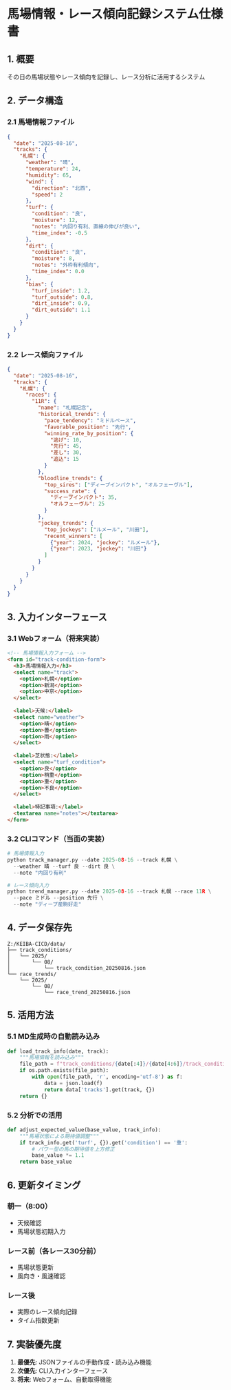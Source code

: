 # 馬場情報・レース傾向記録システム仕様書

## 1. 概要
その日の馬場状態やレース傾向を記録し、レース分析に活用するシステム

## 2. データ構造

### 2.1 馬場情報ファイル
```json
{
  "date": "2025-08-16",
  "tracks": {
    "札幌": {
      "weather": "晴",
      "temperature": 24,
      "humidity": 65,
      "wind": {
        "direction": "北西",
        "speed": 2
      },
      "turf": {
        "condition": "良",
        "moisture": 12,
        "notes": "内回り有利、直線の伸びが良い",
        "time_index": -0.5
      },
      "dirt": {
        "condition": "良",
        "moisture": 8,
        "notes": "外枠有利傾向",
        "time_index": 0.0
      },
      "bias": {
        "turf_inside": 1.2,
        "turf_outside": 0.8,
        "dirt_inside": 0.9,
        "dirt_outside": 1.1
      }
    }
  }
}
```

### 2.2 レース傾向ファイル
```json
{
  "date": "2025-08-16",
  "tracks": {
    "札幌": {
      "races": {
        "11R": {
          "name": "札幌記念",
          "historical_trends": {
            "pace_tendency": "ミドルペース",
            "favorable_position": "先行",
            "winning_rate_by_position": {
              "逃げ": 10,
              "先行": 45,
              "差し": 30,
              "追込": 15
            }
          },
          "bloodline_trends": {
            "top_sires": ["ディープインパクト", "オルフェーヴル"],
            "success_rate": {
              "ディープインパクト": 35,
              "オルフェーヴル": 25
            }
          },
          "jockey_trends": {
            "top_jockeys": ["ルメール", "川田"],
            "recent_winners": [
              {"year": 2024, "jockey": "ルメール"},
              {"year": 2023, "jockey": "川田"}
            ]
          }
        }
      }
    }
  }
}
```

## 3. 入力インターフェース

### 3.1 Webフォーム（将来実装）
```html
<!-- 馬場情報入力フォーム -->
<form id="track-condition-form">
  <h3>馬場情報入力</h3>
  <select name="track">
    <option>札幌</option>
    <option>新潟</option>
    <option>中京</option>
  </select>
  
  <label>天候:</label>
  <select name="weather">
    <option>晴</option>
    <option>曇</option>
    <option>雨</option>
  </select>
  
  <label>芝状態:</label>
  <select name="turf_condition">
    <option>良</option>
    <option>稍重</option>
    <option>重</option>
    <option>不良</option>
  </select>
  
  <label>特記事項:</label>
  <textarea name="notes"></textarea>
</form>
```

### 3.2 CLIコマンド（当面の実装）
```python
# 馬場情報入力
python track_manager.py --date 2025-08-16 --track 札幌 \
  --weather 晴 --turf 良 --dirt 良 \
  --note "内回り有利"

# レース傾向入力  
python trend_manager.py --date 2025-08-16 --track 札幌 --race 11R \
  --pace ミドル --position 先行 \
  --note "ディープ産駒好走"
```

## 4. データ保存先
```
Z:/KEIBA-CICD/data/
├── track_conditions/
│   └── 2025/
│       └── 08/
│           └── track_condition_20250816.json
└── race_trends/
    └── 2025/
        └── 08/
            └── race_trend_20250816.json
```

## 5. 活用方法

### 5.1 MD生成時の自動読み込み
```python
def load_track_info(date, track):
    """馬場情報を読み込み"""
    file_path = f"track_conditions/{date[:4]}/{date[4:6]}/track_condition_{date}.json"
    if os.path.exists(file_path):
        with open(file_path, 'r', encoding='utf-8') as f:
            data = json.load(f)
            return data['tracks'].get(track, {})
    return {}
```

### 5.2 分析での活用
```python
def adjust_expected_value(base_value, track_info):
    """馬場状態による期待値調整"""
    if track_info.get('turf', {}).get('condition') == '重':
        # パワー型の馬の期待値を上方修正
        base_value *= 1.1
    return base_value
```

## 6. 更新タイミング

### 朝一（8:00）
- 天候確認
- 馬場状態初期入力

### レース前（各レース30分前）
- 馬場状態更新
- 風向き・風速確認

### レース後
- 実際のレース傾向記録
- タイム指数更新

## 7. 実装優先度

1. **最優先**: JSONファイルの手動作成・読み込み機能
2. **次優先**: CLI入力インターフェース
3. **将来**: Webフォーム、自動取得機能